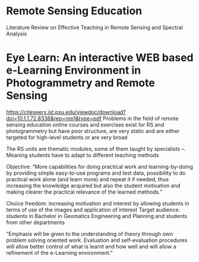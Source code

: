 # Remote Sensing Education

Literature Review on Effective Teaching in Remote Sensing and Spectral Analysis 

# Eye Learn: An interactive WEB based e-Learning Environment in Photogrammetry and Remote Sensing
https://citeseerx.ist.psu.edu/viewdoc/download?doi=10.1.1.72.8336&rep=rep1&type=pdf
Problems in the field of remote sensing education online courses and exercises exist for RS and photogrammetry but have poor structure, are very static and are either targeted for high-level students or are very broad

The RS units are thematic modules, some of them taught by specialists –. Meaning students have to adapt to different teaching methods

Objective: “More capabilities for doing practical work and learning-by-doing by providing simple easy-to-use programs and test data, possibility to do practical work alone (and learn more) and repeat it if needed, thus increasing the knowledge acquired but also the student motivation and making clearer the practical relevance of the learned methods.”

Choice freedom: increasing motivation and interest by allowing students in terms of use of the images and application of interest
Target audience: students in Bachelor in Geomatics Engineering and Planning and students from other departments

“Emphasis will be given to the understanding of theory through own problem solving oriented work. Evaluation and self-evaluation procedures will allow better control of what is learnt and how well and will allow a refinement of the e-Learning environment.” 




